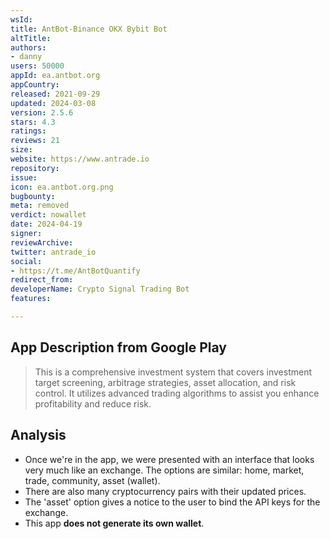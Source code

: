 ```yaml
---
wsId: 
title: AntBot-Binance OKX Bybit Bot
altTitle: 
authors:
- danny
users: 50000
appId: ea.antbot.org
appCountry: 
released: 2021-09-29
updated: 2024-03-08
version: 2.5.6
stars: 4.3
ratings: 
reviews: 21
size: 
website: https://www.antrade.io
repository: 
issue: 
icon: ea.antbot.org.png
bugbounty: 
meta: removed
verdict: nowallet
date: 2024-04-19
signer: 
reviewArchive: 
twitter: antrade_io
social:
- https://t.me/AntBotQuantify
redirect_from: 
developerName: Crypto Signal Trading Bot
features: 

---
```


## App Description from Google Play

> This is a comprehensive investment system that covers investment target screening, arbitrage strategies, asset allocation, and risk control. It utilizes advanced trading algorithms to assist you enhance profitability and reduce risk.

## Analysis

- Once we're in the app, we were presented with an interface that looks very much like an exchange. The options are similar: home, market, trade, community, asset (wallet).
- There are also many cryptocurrency pairs with their updated prices.
- The 'asset' option gives a notice to the user to bind the API keys for the exchange.
- This app **does not generate its own wallet**.
